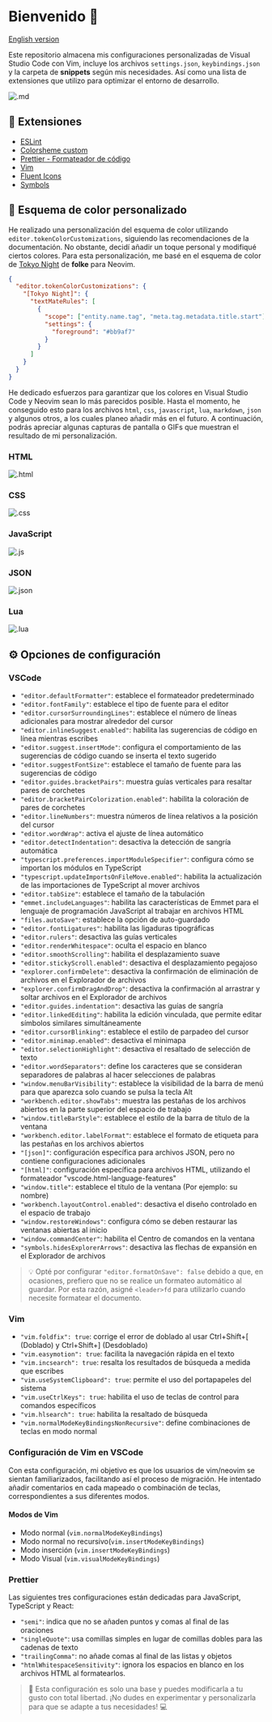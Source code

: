 # Bienvenido 👋

[English version](./README.md)

Este repositorio almacena mis configuraciones personalizadas de Visual Studio Code con Vim, incluye los archivos `settings.json`, `keybindings.json` y la carpeta de **snippets** según mis necesidades. Así como una lista de extensiones que utilizo para optimizar el entorno de desarrollo.

![.md](./assets/screenshot-markdown.png)

## 🔌 Extensiones

- [ESLint](https://marketplace.visualstudio.com/items?itemName=dbaeumer.vscode-eslint)
- [Colorsheme custom](https://marketplace.visualstudio.com/items?itemName=enkia.tokyo-night)
- [Prettier - Formateador de código](https://marketplace.visualstudio.com/items?itemName=esbenp.prettier-vscode)
- [Vim](https://marketplace.visualstudio.com/items?itemName=vscodevim.vim)
- [Fluent Icons](https://marketplace.visualstudio.com/items?itemName=miguelsolorio.fluent-icons)
- [Symbols](https://marketplace.visualstudio.com/items?itemName=miguelsolorio.symbols)

## 🌃 Esquema de color personalizado

He realizado una personalización del esquema de color utilizando `editor.tokenColorCustomizations`, siguiendo las recomendaciones de la documentación. No obstante, decidí añadir un toque personal y modifiqué ciertos colores. Para esta personalización, me basé en el esquema de color de [Tokyo Night](https://github.com/folke/tokyonight.nvim) de **folke** para Neovim.

```json
{
  "editor.tokenColorCustomizations": {
    "[Tokyo Night]": {
      "textMateRules": [
        {
          "scope": ["entity.name.tag", "meta.tag.metadata.title.start"],
          "settings": {
            "foreground": "#bb9af7"
          }
        }
      ]
    }
  }
}
```

He dedicado esfuerzos para garantizar que los colores en Visual Studio Code y Neovim sean lo más parecidos posible. Hasta el momento, he conseguido esto para los archivos `html`, `css`, `javascript`, `lua`, `markdown`, `json` y algunos otros, a los cuales planeo añadir más en el futuro. A continuación, podrás apreciar algunas capturas de pantalla o GIFs que muestran el resultado de mi personalización.

### HTML

![.html](./assets/screenshot-html.png)

### CSS

![.css](./assets/screenshot-css.png)

### JavaScript

![.js](./assets/screenshot-js.png)

### JSON

![.json](./assets/screenshot-json.png)

### Lua

![.lua](./assets/screenshot-lua.png)

## ⚙️ Opciones de configuración

### VSCode

- `"editor.defaultFormatter"`: establece el formateador predeterminado
- `"editor.fontFamily"`: establece el tipo de fuente para el editor
- `"editor.cursorSurroundingLines"`: establece el número de líneas adicionales para mostrar alrededor del cursor
- `"editor.inlineSuggest.enabled"`: habilita las sugerencias de código en línea mientras escribes
- `"editor.suggest.insertMode"`: configura el comportamiento de las sugerencias de código cuando se inserta el texto sugerido
- `"editor.suggestFontSize"`: establece el tamaño de fuente para las sugerencias de código
- `"editor.guides.bracketPairs"`: muestra guías verticales para resaltar pares de corchetes
- `"editor.bracketPairColorization.enabled"`: habilita la coloración de pares de corchetes
- `"editor.lineNumbers"`: muestra números de línea relativos a la posición del cursor
- `"editor.wordWrap"`: activa el ajuste de línea automático
- `"editor.detectIndentation"`: desactiva la detección de sangría automática
- `"typescript.preferences.importModuleSpecifier"`: configura cómo se importan los módulos en TypeScript
- `"typescript.updateImportsOnFileMove.enabled"`: habilita la actualización de las importaciones de TypeScript al mover archivos
- `"editor.tabSize"`: establece el tamaño de la tabulación
- `"emmet.includeLanguages"`: habilita las características de Emmet para el lenguaje de programación JavaScript al trabajar en archivos HTML
- `"files.autoSave"`: establece la opción de auto-guardado
- `"editor.fontLigatures"`: habilita las ligaduras tipográficas
- `"editor.rulers"`: desactiva las guías verticales
- `"editor.renderWhitespace"`: oculta el espacio en blanco
- `"editor.smoothScrolling"`: habilita el desplazamiento suave
- `"editor.stickyScroll.enabled"`: desactiva el desplazamiento pegajoso
- `"explorer.confirmDelete"`: desactiva la confirmación de eliminación de archivos en el Explorador de archivos
- `"explorer.confirmDragAndDrop"`: desactiva la confirmación al arrastrar y soltar archivos en el Explorador de archivos
- `"editor.guides.indentation"`: desactiva las guías de sangría
- `"editor.linkedEditing"`: habilita la edición vinculada, que permite editar símbolos similares simultáneamente
- `"editor.cursorBlinking"`: establece el estilo de parpadeo del cursor
- `"editor.minimap.enabled"`: desactiva el minimapa
- `"editor.selectionHighlight"`: desactiva el resaltado de selección de texto
- `"editor.wordSeparators"`: define los caracteres que se consideran separadores de palabras al hacer selecciones de palabras
- `"window.menuBarVisibility"`: establece la visibilidad de la barra de menú para que aparezca solo cuando se pulsa la tecla Alt
- `"workbench.editor.showTabs"`: muestra las pestañas de los archivos abiertos en la parte superior del espacio de trabajo
- `"window.titleBarStyle"`: establece el estilo de la barra de título de la ventana
- `"workbench.editor.labelFormat"`: establece el formato de etiqueta para las pestañas en los archivos abiertos
- `"[json]"`: configuración específica para archivos JSON, pero no contiene configuraciones adicionales
- `"[html]"`: configuración específica para archivos HTML, utilizando el formateador "vscode.html-language-features"
- `"window.title"`: establece el título de la ventana (Por ejemplo: su nombre)
- `"workbench.layoutControl.enabled"`: desactiva el diseño controlado en el espacio de trabajo
- `"window.restoreWindows"`: configura cómo se deben restaurar las ventanas abiertas al inicio
- `"window.commandCenter"`: habilita el Centro de comandos en la ventana
- `"symbols.hidesExplorerArrows"`: desactiva las flechas de expansión en el Explorador de archivos

> 💡 Opté por configurar `"editor.formatOnSave": false` debido a que, en ocasiones, prefiero que no se realice un formateo automático al guardar. Por esta razón, asigné `<leader>fd` para utilizarlo cuando necesite formatear el documento.

### Vim

- `"vim.foldfix": true`: corrige el error de doblado al usar Ctrl+Shift+[ (Doblado) y Ctrl+Shift+] (Desdoblado)
- `"vim.easymotion": true`: facilita la navegación rápida en el texto
- `"vim.incsearch": true`: resalta los resultados de búsqueda a medida que escribes
- `"vim.useSystemClipboard": true`: permite el uso del portapapeles del sistema
- `"vim.useCtrlKeys": true`: habilita el uso de teclas de control para comandos específicos
- `"vim.hlsearch": true`: habilita la resaltado de búsqueda
- `"vim.normalModeKeyBindingsNonRecursive"`: define combinaciones de teclas en modo normal

### Configuración de Vim en VSCode

Con esta configuración, mi objetivo es que los usuarios de vim/neovim se sientan familiarizados, facilitando así el proceso de migración.
He intentado añadir comentarios en cada mapeado o combinación de teclas, correspondientes a sus diferentes modos.

#### Modos de Vim

- Modo normal (`vim.normalModeKeyBindings`)
- Modo normal no recursivo(`vim.insertModeKeyBindings`)
- Modo inserción (`vim.insertModeKeyBindings`)
- Modo Visual (`vim.visualModeKeyBindings`)

### Prettier

Las siguientes tres configuraciones están dedicadas para JavaScript, TypeScript y React:

- `"semi"`: indica que no se añaden puntos y comas al final de las oraciones
- `"singleQuote"`: usa comillas simples en lugar de comillas dobles para las cadenas de texto
- `"trailingComma"`: no añade comas al final de las listas y objetos
- `"htmlWhitespaceSensitivity"`: ignora los espacios en blanco en los archivos HTML al formatearlos.

> 📝 Esta configuración es solo una base y puedes modificarla a tu gusto con total libertad. ¡No dudes en experimentar y personalizarla para que se adapte a tus necesidades! 💻
